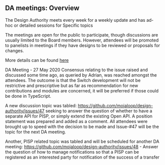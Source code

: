 ## DA meetings: Overview
The Design Authority meets every week for a weekly update and has ad-hoc or detailed sessions for Specific topics

The meetings are open for the public to participate, though discussions are usually limited to the Board members. However, attendees will be promoted to panelists in meetings if they have designs to be reviewed or proposals for changes.

More details can be found [here](https://github.com/mojaloop/design-authority/issues/42#workspaces/da-issue-log-5cdd507422733779191866e9/board?notFullScreen=false&repos=186592307)

DA Meeting - 27 May 2020
Consensus relating to the issue raised and discussed some time ago, as queried by Adrian, was reached amongst the attendees. The outcome is that the Switch development will not be restrictive and prescriptive but as far as recommendation for new contributions and modules are concerned, it will be preferred if those could be done in TypeScript.

A new discussion topic was tabled: https://github.com/mojaloop/design-authority/issues/47 seeking to answer the question of whether to have a separate API for PISP, or simply extend the existing Open API. A position statement was prepared and added as a comment. All attendees were brought up to speed with the decision to be made and Issue-#47 will be the topic for the next DA meeting.

Another, PISP related topic was tabled and will be scheduled for another DA meeting: https://github.com/mojaloop/design-authority/issues/48 - Answer the question of how to manage notifications so that a PISP can be registered as an interested party for notification of the success of a transfer
